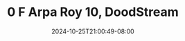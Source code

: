 --- 
title: "0 F Arpa Roy 10, DoodStream"
description: "streaming bokep 0 F Arpa Roy 10, DoodStream yandek full vidio baru"
date: 2024-10-25T21:00:49-08:00
file_code: "41u30ov7ngcg"
draft: false
cover: "0t1c03fpru2m75fb.jpg"
tags: ["Arpa", "Roy", "DoodStream", "bokep-indo", "bokep-viral", "bokep-ig"]
length: 244
fld_id: "1483157"
foldername: "Arpa Roy"
categories: ["Arpa Roy"]
views: 0
---